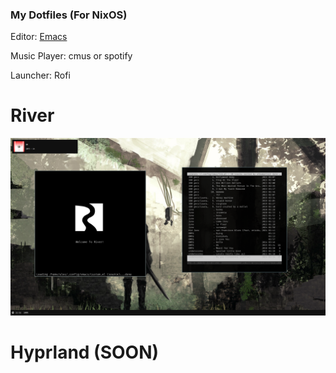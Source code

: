 ### My Dotfiles (For NixOS)
Editor: [Emacs](https://github.com/alexzsk/glomacs)

Music Player: cmus or spotify

Launcher: Rofi

# River
<img src=./ss/image.png>


# Hyprland (SOON)
